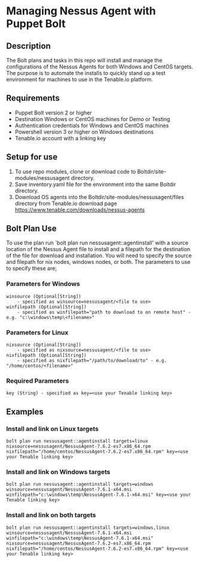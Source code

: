 # Managing Nessus Agent with Puppet Bolt

## Description

The Bolt plans and tasks in this repo will install and manage the configurations of the Nessus Agents for both Windows and CentOS targets.   The purpose is to automate the installs to quickly stand up a test environment for machines to use in the Tenable.io platform.

## Requirements

- Puppet Bolt version 2 or higher
- Destination Windows or CentOS machines for Demo or Testing
- Authentication credentials for Windows and CentOS machines
- Powershell version 3 or higher on Windows destinations
- Tenable.io account with a linking key

## Setup for use


1. To use repo modules, clone or download code to Boltdir/site-modules/nessusagent directory.
2. Save inventory.yaml file for the environment into the same Boltdir directory.
3. Download OS agents into the Boltdir/site-modules/nessusagent/files directory from Tenable.io download page https://www.tenable.com/downloads/nessus-agents

## Bolt Plan Use


To use the plan run `bolt plan run nessusagent::agentinstall' with a source location of the Nessus Agent file to install and a filepath for the destination of the file for download and installation.   You will need to specify the source and filepath for nix nodes, windows nodes, or both.  The parameters to use to specify these are;

### Parameters for Windows

    winsource (Optional[String]) 
        - specified as winsource=nessusagent/<file to use> 
    winfilepath (Optional[String]) 
        - specified as winfilepath="path to download to on remote host" - e.g. "c:\windows\temp\<filename>" 
    
### Parameters for Linux

    nixsource (Optional[String]) 
        - specified as nixsource=nessusagent/<file to use> 
    nixfilepath (Optional[String]) 
        - specified as nixfilepath="/path/to/download/to" - e.g. "/home/centos/<filename>"

### Required Parameters

    key (String) - specified as key=<use your Tenable linking key>

## Examples

### **Install and link on Linux targets**

```
bolt plan run nessusagent::agentinstall targets=linux nixsource=nessusagent/NessusAgent-7.6.2-es7.x86_64.rpm nixfilepath="/home/centos/NessusAgent-7.6.2-es7.x86_64.rpm" key=<use your Tenable linking key>
```

### **Install and link on Windows targets**

```
bolt plan run nessusagent::agentinstall targets=windows winsource=nessusagent/NessusAgent-7.6.1-x64.msi winfilepath="c:\windows\temp\NessusAgent-7.6.1-x64.msi" key=<use your Tenable linking key>
```

### **Install and link on both targets**

```
bolt plan run nessusagent::agentinstall targets=windows,linux winsource=nessusagent/NessusAgent-7.6.1-x64.msi winfilepath="c:\windows\temp\NessusAgent-7.6.1-x64.msi" nixsource=nessusagent/NessusAgent-7.6.2-es7.x86_64.rpm nixfilepath="/home/centos/NessusAgent-7.6.2-es7.x86_64.rpm" key=<use your Tenable linking key>
```